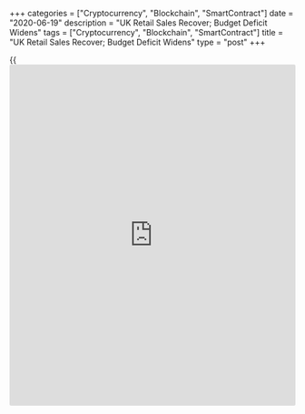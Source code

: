 +++
categories = ["Cryptocurrency", "Blockchain", "SmartContract"]
date = "2020-06-19"
description = "UK Retail Sales Recover; Budget Deficit Widens"
tags = ["Cryptocurrency", "Blockchain", "SmartContract"]
title = "UK Retail Sales Recover; Budget Deficit Widens"
type = "post"
+++

{{<iframe id="large-banner" src="https://www.bounty.group/#slide=19.0" width="100%" height="600" scrolling="no" style="border: 0px solid rgb(216, 221, 230); border-radius: 3px;">}}

UK retail sales recovered at a faster than expected pace in May driven
by non-food store sales and the budget deficit reached a record high
amid high expenditure, official data showed Friday.

Retail sales volume increased at a pace of 12 percent on month, in
contrast to an 18 percent decrease in April, the Office for National
Statistics reported. Sales were forecast to climb 5.7 percent.

Similarly, sales volume excluding auto fuel, advanced 10.2 percent
versus a 15 percent fall a month ago and economists' forecast of 4.5
percent.

Non-food stores provided the largest positive contribution to the
monthly growth in May, aided by a strong increase of 42.0 percent in
household goods stores.

Retail sales including auto fuel, declined 13.1 percent on year,
following a 22.7 percent decrease in April. This was slower than the
17.1 percent decrease economists' had forecast.

Excluding auto fuel, retail sales dropped a slower pace of 9.8 percent
after declining 18.5 percent in the previous month. Economists had
expected an annual fall of 14.4 percent.

In a separate communiqué, the ONS said the budget deficit widened to a
record high in May.

Public sector net borrowing excluding public sector banks, totaled GBP
55.2 billion, roughly nine times or GBP 49.6 billion more than in May
2019. This was the highest borrowing in any month on record began in
1993.

For comments and feedback [contact](https://www.playgroundfx.com/contact/): editorial@rtt[news](https://www.letsplayfx.com/blog/forex-news-website/).com

[Economic News][1]

 **What parts of the world are seeing the best (and worst) economic
performances lately? Click[here][2] to check out our [Econ Scorecard][2]
and find out! See up-to-the-moment [ranking](https://www.playgroundfx.com/blog/crypto-exchange-ranking/)s for the best and worst
performers in [GDP][3], [unemployment rate][4], [inflation][5] and much
more.**

   1. www.rtt[news](https://www.letsplayfx.com/blog/forex-news-website/).com/Content/EconomicNews.aspx
   2. www.rtt[news](https://www.letsplayfx.com/blog/forex-news-website/).com/economic-scorecard/world-rank/PPI/highest-performance.aspx
   3. www.rtt[news](https://www.letsplayfx.com/blog/forex-news-website/).com/economic-scorecard/world-rank/GDP/highest-performance.aspx
   4. www.rtt[news](https://www.letsplayfx.com/blog/forex-news-website/).com/economic-scorecard/world-rank/unemployment-rate/lowest-performance.aspx
   5. www.rtt[news](https://www.letsplayfx.com/blog/forex-news-website/).com/economic-scorecard/world-rank/CPI/highest-performance.aspx